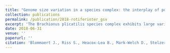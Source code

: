 ```yaml
---
title: "Genome size variation in a species complex: the interplay of polyploidy, selfish DNA, and speciation"
collection: publications
permalink: /publication/2018-rotiferinter_gsv
excerpt: 'The Brachionus plicatilis species complex exhibits large variations in nuclear DNA content, suggestive of ploidy-level changes. This analysis is almost completed and hopefully the results will be published soon!'
date: 2018-06-31
venue: ''
paperurl: ''
citation: 'Blommaert J., Riss S., Heacox-Lea B., Mark-Welch D., Stelzer CP. (in prep). &quot;Genome size variation in a species complex: the interplay of polyploidy, selfish DNA, and speciation.&quot; <i>in prep</i>'
---
```

